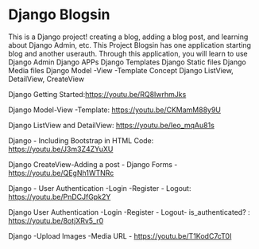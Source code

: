 # Django Blogsin
This is a Django project! creating a blog, adding a blog post, and learning about Django Admin, etc.
This Project Blogsin has one application starting blog and another userauth.
Through this application, you will learn to use
Django Admin
Django APPs
Django Templates
Django Static files
Django Media files
Django Model -View -Template Concept
Django ListView, DetailView, CreateView

Django Getting Started:https://youtu.be/RQ8IwrhmJks

Django Model-View -Template: https://youtu.be/CKMamM88y9U

Django ListView and DetailView: https://youtu.be/Ieo_mqAu81s

Django - Including Bootstrap in HTML Code: https://youtu.be/J3m3Z4ZYuXU

Django CreateView-Adding a post - Django Forms -https://youtu.be/QEgNh1WTNRc

Django - User Authentication -Login -Register - Logout: https://youtu.be/PnDCJfGpk2Y

Django User Authentication -Login -Register - Logout- is_authenticated? : https://youtu.be/8otjXRv5_r0

Django -Upload Images -Media URL -  https://youtu.be/T1KodC7cT0I

